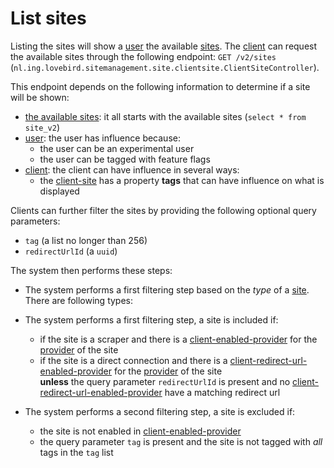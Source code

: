# List sites

Listing the sites will show a [user](../concepts/user.md) the available [sites](../concepts/site.md).
The [client](../concepts/client.md) can request the available sites through the following endpoint: `GET /v2/sites` (`nl.ing.lovebird.sitemanagement.site.clientsite.ClientSiteController`).

This endpoint depends on the following information to determine if a site will be shown:

- [the available sites](../concepts/site.md): it all starts with the available sites (`select * from site_v2`)
- [user](../concepts/user.md): the user has influence because:
  - the user can be an experimental user
  - the user can be tagged with feature flags
- [client](../concepts/client.md): the client can have influence in several ways:
  - the [client-site](../concepts/client-site.md) has a property **tags** that can have influence on what is displayed

Clients can further filter the sites by providing the following optional query parameters:

- `tag` (a list no longer than 256)
- `redirectUrlId` (a `uuid`)

The system then performs these steps:

- The system performs a first filtering step based on the _type_ of a [site](../concepts/site.md). There are following types:

- The system performs a first filtering step, a site is included if:
  - if the site is a scraper and there is a [client-enabled-provider](../concepts/client-enabled-provider.md) for the [provider](../concepts/provider.md) of the site
  - if the site is a direct connection and there is a [client-redirect-url-enabled-provider](../concepts/client-redirect-url-enabled-provider.md) for the [provider](../concepts/provider.md) of the site\
    **unless** the query parameter `redirectUrlId` is present and no [client-redirect-url-enabled-provider](../concepts/client-redirect-url-enabled-provider.md) have a matching redirect url

- The system performs a second filtering step, a site is excluded if:
  - the site is not enabled in [client-enabled-provider](../concepts/client-enabled-provider.md)
  - the query parameter `tag` is present and the site is not tagged with *all* tags in the `tag` list
